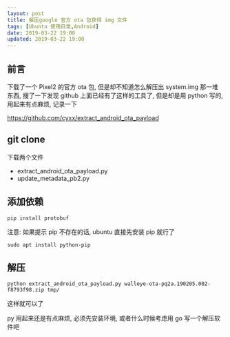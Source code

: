 ```yaml
---
layout: post
title: 解压google 官方 ota 包获得 img 文件
tags: [Ubuntu 使用日常,Android]
date: 2019-03-22 19:00
updated: 2019-03-22 19:00
---
```

## 前言
下载了一个 Pixel2 的官方 ota 包, 但是却不知道怎么解压出 system.img 那一堆东西, 搜了一下发现 github 上面已经有了这样的工具了, 但是却是用 python 写的, 用起来有点麻烦, 记录一下

https://github.com/cyxx/extract_android_ota_payload

## git clone
下载两个文件
 
 - extract_android_ota_payload.py
 - update_metadata_pb2.py

## 添加依赖
    pip install protobuf

注意: 如果提示 pip 不存在的话, ubuntu 直接先安装 pip 就行了

    sudo apt install python-pip

## 解压

    python extract_android_ota_payload.py walleye-ota-pq2a.190205.002-f8793f98.zip tmp/
    
这样就可以了

py 用起来还是有点麻烦, 必须先安装环境, 或者什么时候考虑用 go 写一个解压软件吧
